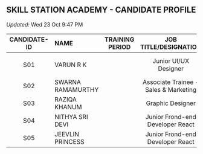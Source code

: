 ## SKILL STATION ACADEMY - CANDIDATE PROFILE

*Updated:* Wed 23 Oct 9:47 PM

| CANDIDATE-ID | NAME     | TRAINING PERIOD | JOB TITLE/DESIGNATION | STATUS | PLACEMENT COMPANY | REMARKS |
|:----:|:-----------------|:---------------:|:---------------------:|:------:|:-----------------:|:-------:|
| S01  | VARUN R K        |                 | Junior UI/UX Designer | inactive | Aram Porul Technologies Pvt. Ltd. | Certificate Issued |
| S02  | SWARNA RAMAMURTHY|                 | Associate Trainee - Sales & Marketing | inactive | *** | *** |
| S03  | RAZIQA KHANUM    |                 | Graphic Designer | active | *** | *** |
| S04  | NITHYA SRI DEVI  |                 | Junior Frond-end Developer React | active | *** | *** |
| S05  | JEEVLIN PRINCESS |                 | Junior Frond-end Developer React | active | *** | *** |
